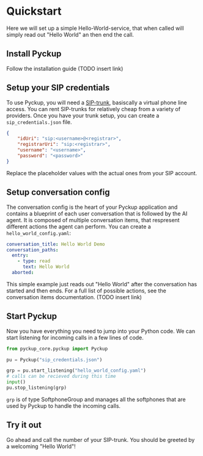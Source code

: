 # Quickstart

Here we will set up a simple Hello-World-service, that when called will simply read out "Hello World" an then end the call.

## Install Pyckup

Follow the installation guide (TODO insert link)

## Setup your SIP credentials

To use Pyckup, you will need a [SIP-trunk](https://aws.amazon.com/what-is/sip-trunking/), basiscally a virtual phone line access. You can rent SIP-trunks for relatively cheap from a variety of providers. Once you have your trunk setup, you can create a `sip_credentials.json` file.

```json
{
    "idUri": "sip:<username>@<registrar>",
    "registrarUri": "sip:<registrar>",
    "username": "<username>",
    "password": "<password>"
}
```

Replace the placeholder values with the actual ones from your SIP account.

## Setup conversation config

The conversation config is the heart of your Pyckup application and contains a blueprint of each user conversation that is followed by the AI agent. It is composed of multiple conversation items, that respresent different actions the agent can perform. You can create a `hello_world_config.yaml`:

```yaml
conversation_title: Hello World Demo
conversation_paths:
  entry: 
    - type: read 
      text: Hello World
  aborted:
```

This simple example just reads out "Hello World" after the conversation has started and then ends. For a full list of possible actions, see the conversation items documentation. (TODO insert link)

## Start Pyckup

Now you have everything you need to jump into your Python code. We can start listening for incoming calls in a few lines of code.

```python
from pyckup_core.pyckup import Pyckup

pu = Pyckup("sip_credentials.json")

grp = pu.start_listening("hello_world_config.yaml")
# calls can be recieved during this time
input()
pu.stop_listening(grp)
```

`grp` is of type SoftphoneGroup and manages all the softphones that are used by Pyckup to handle the incoming calls.


## Try it out

Go ahead and call the number of your SIP-trunk. You should be greeted by a welcoming "Hello World"!
